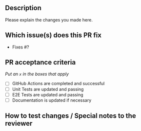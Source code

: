 ## Description

Please explain the changes you made here.

## Which issue(s) does this PR fix

- Fixes #?

## PR acceptance criteria

_Put an `x` in the boxes that apply_

- [ ] GitHub Actions are completed and successful
- [ ] Unit Tests are updated and passing
- [ ] E2E Tests are updated and passing
- [ ] Documentation is updated if necessary

## How to test changes / Special notes to the reviewer
